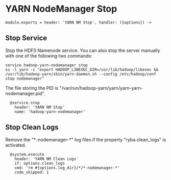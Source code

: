 
# YARN NodeManager Stop

    module.exports = header: 'YARN NM Stop', handler: ({options}) ->

## Stop Service

Stop the HDFS Namenode service. You can also stop the server manually with one of
the following two commands:

```
service hadoop-yarn-nodemanager stop
su -l yarn -c "export HADOOP_LIBEXEC_DIR=/usr/lib/hadoop/libexec && /usr/lib/hadoop-yarn/sbin/yarn-daemon.sh --config /etc/hadoop/conf stop nodemanager"
```

The file storing the PID is "/var/run/hadoop-yarn/yarn/yarn-yarn-nodemanager.pid".

      @service.stop
        header: 'YARN NM Stop'
        name: 'hadoop-yarn-nodemanager'

## Stop Clean Logs

Remove the "\*-nodemanager-\*" log files if the property "ryba.clean_logs" is
activated.

      @system.execute
        header: 'YARN NM Clean Logs'
        if: options.clean_logs
        cmd: 'rm #{options.log_dir}/*/*-nodemanager-*'
        code_skipped: 1
